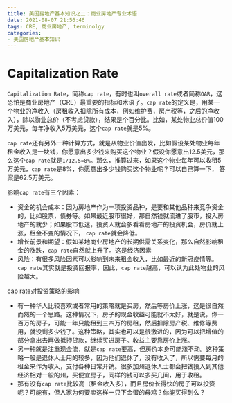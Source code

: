 ```yaml
---
title: 美国房地产基本知识之二：商业房地产专业术语
date: 2021-08-07 21:56:46
tags: CRE, 商业房地产, terminolgy
categories:
- 美国房地产基本知识
---
```


# Capitalization Rate

`Capitalization Rate`，简称`cap rate`，有时也叫`overall rate`或者简称`OAR`，这恐怕是商业房地产（CRE）最重要的指标和术语了。`cap rate`的定义是，用某一个物业的净收入（房租收入扣除所有成本，例如维护费，房产税等，之后的净收入），除以物业总价（不考虑贷款），结果是个百分比。比如，某处物业总价值100万美元，每年净收入5万美元，这个`cap rate`就是5%。

`cap rate`还有另外一种计算方式，就是从物业价值出发，比如假设某处物业每年租金收入是一块钱，你愿意出多少钱来购买这个物业？假设你愿意出12.5美元，那么这个`cap rate`就是`1/12.5=8%`。那么，推算过来，如果这个物业每年可以收租5万美元，`cap rate`是8%，你愿意出多少钱购买这个物业呢？可以自己算一下， 答案是62.5万美元。

影响`cap rate`有三个因素：
 - 资金的机会成本：因为房地产作为一项投资品种，是要和其他品种来竞争资金的，比如股票，债券等。如果最近股市很好，那自然钱就流进了股市，投入房地产的就少；如果股市低迷，投资人就会多看看房地产的投资机会，房价就上涨，租金不变的情况下， `cap rate`就会降低。
 - 增长前景和期望：假如某地商业房地产的长期供需关系变化，那么自然影响租金的涨跌，`cap rate`自然就上升了。这是经济因素
 - 风险：有很多风险因素可以影响到未来租金收入，比如最近的新冠疫情等。`cap rate`其实就是投资回报率，因此，`cap rate`越高，可以认为此处物业的风险越大。
  
cap rate对投资策略的影响
 - 有一种华人比较喜欢或者常用的策略就是买房，然后等房价上涨，这是很自然而然的一个思路。这种情况下，房子的现金收益可能就不太好，就是说，你一百万的房子，可能一年只能租到三四万的房租，然后扣除房产税、维修等费用，就没剩多少钱了。这种策略，其实也可以是很激进的，因为可以把增值的部分拿出去再做抵押贷款，继续买进房子。收益主要靠房价上涨。
 - 另一种就是注重现金流，就是`cap rate`要高，但房价本身可能涨不动。这种策略一般是退休人士用的较多，因为他们退休了，没有收入了，所以需要每月的租金来作为收入，支付各种日常开销。很多加州退休人士都会把钱投入到其他经济相对一般的州，买便宜房子，同样的钱可以多买几间，用于收租。
 - 那有没有`cap rate`比较高（租金收入多），而且房价长得快的房子可以投资呢？可能有，但人家为何要卖这样一只下金蛋的母鸡？你能买得到么？